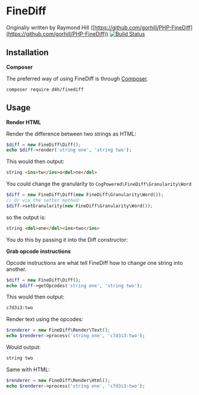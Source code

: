 FineDiff
========

Originally written by Raymond Hill ([https://github.com/gorhill/PHP-FineDiff](https://github.com/gorhill/PHP-FineDiff))
[![Build Status](https://travis-ci.org/cogpowered/FineDiff.png?branch=master)](https://travis-ci.org/cogpowered/FineDiff)

Installation
------------

**Composer**

The preferred way of using FineDiff is through [Composer](http://getcomposer.org).

```shell script
composer require d4h/finediff
```

Usage
-----

**Render HTML**

Render the difference between two strings as HTML:

```php
$diff = new FineDiff\Diff();
echo $diff->render('string one', 'string two');
```

This would then output:

```html
string <ins>tw</ins>o<del>ne</del>
```

You could change the granularity to `CogPowered\FineDiff\Granularity\Word`

```php
$diff = new FineDiff\Diff(new FineDiff\Granularity\Word());
// Or via the setter method:
$diff->setGranularity(new FineDiff\Granularity\Word());
```

so the output is:

```html
string <del>one</del><ins>two</ins>
```

You do this by passing it into the Diff constructor:

**Grab opcode instructions**

Opcode instructions are what tell FineDiff how to change one string into another.

```php
$diff = new FineDiff\Diff();
echo $diff->getOpcodes('string one', 'string two');
```

This would then output:

```html
c7d3i3:two
```

Render text using the opcodes:
```php
$renderer = new FineDiff\Render\Text();
echo $renderer->process('string one', 'c7d3i3:two');
```

Would output:
```html
string two
```

Same with HTML:
```php
$renderer = new FineDiff\Render\Html();
echo $renderer->process('string one', 'c7d3i3:two');
```
